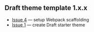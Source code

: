 ## Draft theme template 1.x.x

- [Issue 4](https://github.com/lemberg/draft-theme-template/issues/4) — setup Webpack scaffolding
- [Issue 1](https://github.com/lemberg/draft-theme-template/issues/1) — create Draft starter theme
